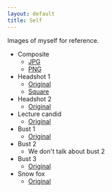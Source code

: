 ```yaml
---
layout: default
title: Self
---
```


Images of myself for reference.

* Composite
    * [JPG](composite.jpg)
    * [PNG](composite.png)
* Headshot 1
    * [Original](headshot.jpg)
    * [Square](headshot-square.jpg)
* Headshot 2
    * [Original](headshot2.jpg)
* Lecture candid
    * [Original](panel.png)
* Bust 1
    * [Original](PC010315.jpg)
* Bust 2
    * We don't talk about bust 2
* Bust 3
    * [Original](PC010326.jpg)
* Snow fox
    * [Original](snowfox.jpg)

